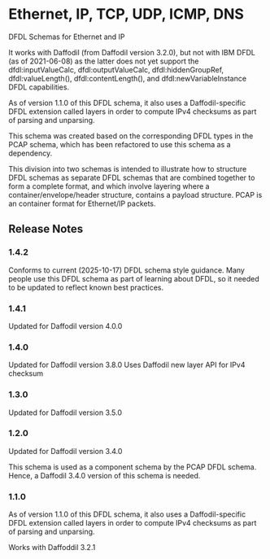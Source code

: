 Ethernet, IP, TCP, UDP, ICMP, DNS
====

DFDL Schemas for Ethernet and IP

It works with Daffodil (from Daffodil version 3.2.0), 
but not with IBM DFDL (as of 2021-06-08) as the latter does not yet support
the dfdl:inputValueCalc, dfdl:outputValueCalc, 
dfdl:hiddenGroupRef, dfdl:valueLength(), dfdl:contentLength(),
and dfdl:newVariableInstance DFDL capabilities.

As of version 1.1.0 of this DFDL schema, it also uses a Daffodil-specific DFDL extension called layers in order
to compute IPv4 checksums as part of parsing and unparsing. 

This schema was created based on the corresponding DFDL types in the PCAP schema, which has been refactored
to use this schema as a dependency.

This division into two schemas is intended to illustrate how to structure DFDL schemas as separate DFDL 
schemas that are combined together to form a complete format, and which involve layering where a 
container/envelope/header structure, contains a payload structure. PCAP is an container format for Ethernet/IP packets. 

## Release Notes

### 1.4.2

Conforms to current (2025-10-17) DFDL schema style guidance. 
Many people use this DFDL schema as part of learning about DFDL, so it 
needed to be updated to reflect known best practices.

### 1.4.1
Updated for Daffodil version 4.0.0

### 1.4.0
Updated for Daffodil version 3.8.0
Uses Daffodil new layer API for IPv4 checksum

### 1.3.0
Updated for Daffodil version 3.5.0

### 1.2.0
Updated for Daffodil version 3.4.0

This schema is used as a component schema by the PCAP DFDL schema. 
Hence, a Daffodil 3.4.0 version of this schema is needed.

### 1.1.0
As of version 1.1.0 of this DFDL schema, it also uses a Daffodil-specific DFDL extension called layers in order
  to compute IPv4 checksums as part of parsing and unparsing.

Works with Daffoddil 3.2.1 
